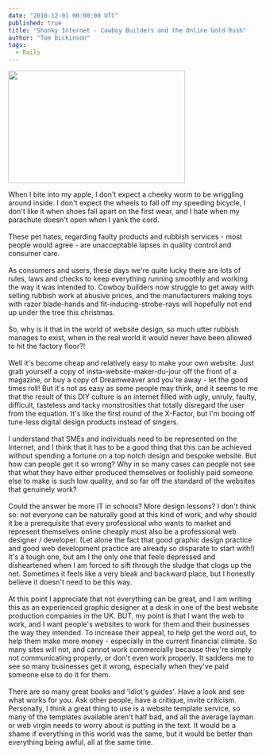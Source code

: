 ```yaml
---
date: "2010-12-01 00:00:00 UTC"
published: true
title: "Shonky Internet - Cowboy Builders and the Online Gold Rush"
author: "Tom Dickinson"
tags:
  - Rails
---
```


<p><img alt="" height="227" src="/uploads/Image/Shonky-Internet.jpg" width="356" /></p>
<p>When I bite into my apple, I don&#39;t expect a cheeky worm to be wriggling around inside. I don&#39;t expect the wheels to fall off my speeding bicycle, I don&#39;t like it when shoes fall apart on the first wear, and I hate when my parachute doesn&#39;t open when I yank the cord.<br />
<br />
These pet hates, regarding faulty products and rubbish services - most people would agree - are unacceptable lapses in quality control and consumer care.<br />
<br />
As consumers and users, these days we&#39;re quite lucky there are lots of rules, laws and checks to keep everything running smoothly and working the way it was intended to. Cowboy builders now struggle to get away with selling rubbish work at abusive prices, and the manufacturers making toys with razor blade-hands and fit-inducing-strobe-rays will hopefully not end up under the tree this christmas.<br />
<br />
So, why is it that in the world of website design, so much utter rubbish manages to exist, when in the real world it would never have been allowed to hit the factory floor?!<br />
<br />
Well it&#39;s become cheap and relatively easy to make your own website. Just grab yourself a copy of insta-website-maker-du-jour off the front of a magazine, or buy a copy of Dreamweaver and you&#39;re away - let the good times roll! But it&#39;s not as easy as some people may think, and it seems to me that the result of this DIY culture is an internet filled with ugly, unruly, faulty, difficult, tasteless and tacky monstrosities that totally disregard the user from the equation. It&#39;s like the first round of the X-Factor, but I&#39;m booing off tune-less digital design products instead of singers.<br />
<br />
I understand that SMEs and individuals need to be represented on the Internet, and I think that it has to be a good thing that this can be achieved without spending a fortune on a top notch design and bespoke website. But how can people get it so wrong? Why in so many cases can people not see that what they have either produced themselves or foolishly paid someone else to make is such low quality, and so far off the standard of the websites that genuinely work?&nbsp;<br />
<br />
Could the answer be more IT in schools? More design lessons? I don&#39;t think so: not everyone can be naturally good at this kind of work, and why should it be a prerequisite that every professional who wants to market and represent themselves online cheaply must also be a professional web designer / developer. (Let alone the fact that good graphic design practice and good web development practice are already so disparate to start with!) It&#39;s a tough one, but am I the only one that feels depressed and disheartened when I am forced to sift through the sludge that clogs up the net. Sometimes it feels like a very bleak and backward place, but I honestly believe it doesn&#39;t need to be this way.<br />
<br />
At this point I appreciate that not everything can be great, and I am writing this as an experienced graphic designer at a desk in one of the best website production companies in the UK. BUT, my point is that I want the web to work, and I want people&#39;s websites to work for them and their businesses the way they intended. To increase their appeal, to help get the word out, to help them make more money - especially in the current financial climate. So many sites will not, and cannot work commercially because they&#39;re simply not communicating properly, or don&#39;t even work properly. It saddens me to see so many businesses get it wrong, especially when they&#39;ve paid someone else to do it for them.<br />
<br />
There are so many great books and &#39;idiot&#39;s guides&#39;. Have a look and see what works for you. Ask other people, have a critique, invite criticism. Personally, I think a great thing to use is a website template service, so many of the templates available aren&#39;t half bad, and all the average layman or web virgin needs to worry about is putting in the text. It would be a shame if everything in this world was the same, but it would be better than everything being awful, all at the same time.<br />
&nbsp;</p>

